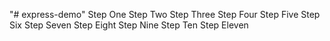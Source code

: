 "# express-demo" 
Step One
Step Two
Step Three
Step Four
Step Five
Step Six
Step Seven
Step Eight
Step Nine
Step Ten
Step Eleven